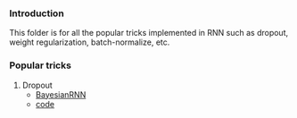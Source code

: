 ### Introduction 
This folder is for all the popular tricks implemented in RNN such as dropout, weight regularization, batch-normalize, etc. 

### Popular tricks
1. Dropout
	- [BayesianRNN][1]
	- [code][2]

[1]:	http://arxiv.org/abs/1512.05287
[2]:	https://github.com/yaringal/BayesianRNN